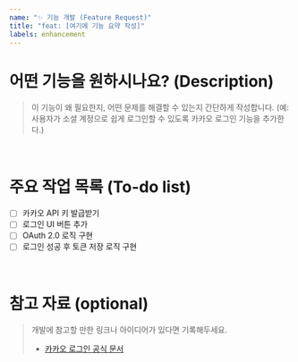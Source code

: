 ```yaml
---
name: "✨ 기능 개발 (Feature Request)"
title: "feat: [여기에 기능 요약 작성]"
labels: enhancement
---
```


# 어떤 기능을 원하시나요? (Description)

> 이 기능이 왜 필요한지, 어떤 문제를 해결할 수 있는지 간단하게 작성합니다.
> (예: 사용자가 소셜 계정으로 쉽게 로그인할 수 있도록 카카오 로그인 기능을 추가한다.)

<br>

# 주요 작업 목록 (To-do list)

- [ ] 카카오 API 키 발급받기
- [ ] 로그인 UI 버튼 추가
- [ ] OAuth 2.0 로직 구현
- [ ] 로그인 성공 후 토큰 저장 로직 구현

<br>

# 참고 자료 (optional)

> 개발에 참고할 만한 링크나 아이디어가 있다면 기록해두세요.
> - [카카오 로그인 공식 문서](링크)